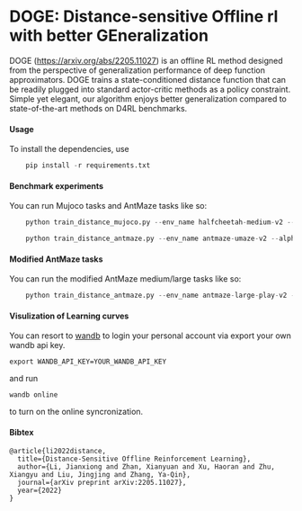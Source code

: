# DOGE: Distance-sensitive Offline rl with better GEneralization
DOGE (https://arxiv.org/abs/2205.11027) is an offline RL method designed from the perspective of generalization performance of deep function approximators. DOGE trains a state-conditioned distance function that can be readily plugged into standard actor-critic methods as a policy constraint. Simple yet elegant, our algorithm enjoys better generalization compared to state-of-the-art methods on D4RL benchmarks.

#### Usage
To install the dependencies, use 
```python
    pip install -r requirements.txt
```
#### Benchmark experiments
You can run Mujoco tasks and AntMaze tasks like so:
```python
    python train_distance_mujoco.py --env_name halfcheetah-medium-v2 --alpha 7.5
```
```python
    python train_distance_antmaze.py --env_name antmaze-umaze-v2 --alpha 5.0
```
#### Modified AntMaze tasks

You can run the modified AntMaze medium/large tasks like so:
```python
    python train_distance_antmaze.py --env_name antmaze-large-play-v2 --alpha 70 --toycase True
```

#### Visulization of Learning curves
You can resort to [wandb](https://wandb.ai/site) to login your personal account via export your own wandb api key.
```
export WANDB_API_KEY=YOUR_WANDB_API_KEY
```
and run 
```
wandb online
```
to turn on the online syncronization.

#### Bibtex

```
@article{li2022distance,
  title={Distance-Sensitive Offline Reinforcement Learning},
  author={Li, Jianxiong and Zhan, Xianyuan and Xu, Haoran and Zhu, Xiangyu and Liu, Jingjing and Zhang, Ya-Qin},
  journal={arXiv preprint arXiv:2205.11027},
  year={2022}
}
```


